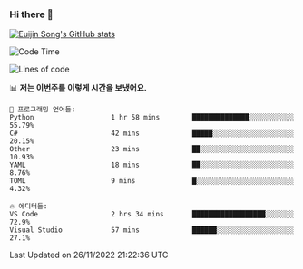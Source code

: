 ### Hi there 👋

[![Euijin Song's GitHub stats](https://github-readme-stats.vercel.app/api?username=lstar2397&count_private=true&show_icons=true&theme=tokyonight&locale=kr)](https://github.com/anuraghazra/github-readme-stats)

<!--START_SECTION:waka-->
![Code Time](http://img.shields.io/badge/Code%20Time-120%20hrs%2028%20mins-blue)

![Lines of code](https://img.shields.io/badge/%EC%A0%80%EB%8A%94%20%EC%97%AC%ED%83%9C%EA%B9%8C%EC%A7%80%20-116%20Thousand%20%EC%A4%84%EC%9D%98%20%EC%BD%94%EB%93%9C%EB%A5%BC%20%EC%9E%91%EC%84%B1%ED%96%88%EC%96%B4%EC%9A%94.-blue)

📊 **저는 이번주를 이렇게 시간을 보냈어요.** 

```text
💬 프로그래밍 언어들: 
Python                   1 hr 58 mins        ██████████████░░░░░░░░░░░   55.79% 
C#                       42 mins             █████░░░░░░░░░░░░░░░░░░░░   20.15% 
Other                    23 mins             ██░░░░░░░░░░░░░░░░░░░░░░░   10.93% 
YAML                     18 mins             ██░░░░░░░░░░░░░░░░░░░░░░░   8.76% 
TOML                     9 mins              █░░░░░░░░░░░░░░░░░░░░░░░░   4.32%

🔥 에디터들: 
VS Code                  2 hrs 34 mins       ██████████████████░░░░░░░   72.9% 
Visual Studio            57 mins             ██████░░░░░░░░░░░░░░░░░░░   27.1%

```


 Last Updated on 26/11/2022 21:22:36 UTC
<!--END_SECTION:waka-->

<!--
**lstar2397/lstar2397** is a ✨ _special_ ✨ repository because its `README.md` (this file) appears on your GitHub profile.

Here are some ideas to get you started:

- 🔭 I’m currently working on ...
- 🌱 I’m currently learning ...
- 👯 I’m looking to collaborate on ...
- 🤔 I’m looking for help with ...
- 💬 Ask me about ...
- 📫 How to reach me: ...
- 😄 Pronouns: ...
- ⚡ Fun fact: ...
-->
